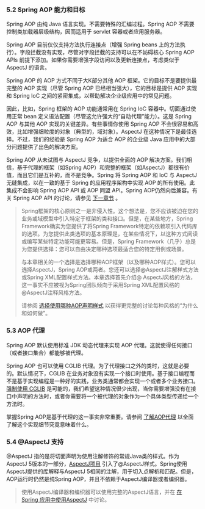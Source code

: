 ### 5.2 Spring AOP 能力和目标

Spring AOP 由纯 Java 语言实现。不需要特殊的汇编过程。Spring AOP 不需要控制类加载器层级结构，因而适用于 servlet 容器或者应用服务器。

Spring AOP 目前仅仅支持方法执行连接点（增强 Spring beans 上的方法执行）。字段拦截没有实现，尽管对字段拦截的支持可以在不妨碍核心 Spring AOP APIs 前提下添加。如果你需要增强字段访问以及更新连接点，考虑类似于 AspectJ 的语言。

Spring AOP 的 AOP 方式不同于大K部分其他 AOP 框架。它的目标不是要提供最完整的 AOP 实现（尽管 Spring AOP 已经相当强大），它的目标是提供 AOP 实现和 Spring IoC 之间的紧密集成，以帮助解决企业级应用中的常见问题。

因此，比如，Spring 框架的 AOP 功能通常用在 Spring IoC 容器中。切面通过使用正常 bean 定义语法配置（尽管这允许强大的“自动代理”能力）。这是 Spring AOP 与其他 AOP 实现的关键差异。有些事情你使用 Spring AOP 不会很容易和高效，比如增强细粒度的对象（典型的，域对象）。AspectJ 在这种情况下是最佳选择。不过，我们的经验是 Spring AOP 为适合 AOP 的企业级 Java 应用中的大部分问题提供了出色的解决方案。

Spring AOP 从未试图与 AspectJ 竞争，以提供全面的 AOP 解决方案。我们相信，基于代理的框架（如Spring AOP）和完整的框架（如AspectJ）都很有价值，而且它们是互补的，而不是竞争。Spring 将 Spring AOP 和 IoC 与 AspectJ 无缝集成，以在一致的基于 Spring 的应用程序架构中实现 AOP 的所有使用。此集成不会影响 Spring AOP API 或 AOP 同盟 API。Spring AOP仍然向后兼容。有关 Spring AOP API 的讨论，请参见 [下一章节](https://docs.spring.io/spring/docs/5.1.8.RELEASE/spring-framework-reference/core.html#aop-api) 。

> Spring框架的核心原则之一是非侵入性。这个想法是，您不应该被迫在您的业务或域模型中引入特定于框架的类和接口。但是，在某些地方，Spring Framework确实为您提供了将Spring Framework特定的依赖项引入代码库的选项。为您提供此类选项的基本原理是，在某些情况下，以这种方式阅读或编写某些特定功能可能更容易。但是，Spring Framework（几乎）总是为您提供选择：您可以自由决定哪种选项最适合您的特定用例或场景。
>
> 与本章相关的一个选择是选择哪种AOP框架（以及哪种AOP样式）。您可以选择AspectJ，Spring AOP或两者。您还可以选择@AspectJ注解样式方法或Spring XML配置样式方法。本章选择首先介绍@ AspectJ风格的方法，这一事实不应被视为Spring团队倾向于采用Spring XML配置风格的@AspectJ注释风格方法。
>
> 请参阅 [选择使用哪种AOP声明样式](https://docs.spring.io/spring/docs/5.1.8.RELEASE/spring-framework-reference/core.html#aop-choosing) 以获得更完整的讨论每种风格的“为什么和如何做”。

### 5.3 AOP 代理

Spring AOP 默认使用标准 JDK 动态代理来实现 AOP 代理。这就使得任何接口（或者接口集合）都能够被代理。

Spring AOP 也可以使用 CGLIB 代理。为了代理接口之外的类时，这就是必要的。默认情况下，CGLIB 在业务对象没有实现一个接口时使用。基于接口编程而不是基于实现编程是一种好的实践，业务类通常都会实现一个或者多个业务接口。 [强制使用 CGLIB](https://docs.spring.io/spring/docs/5.1.8.RELEASE/spring-framework-reference/core.html#aop-proxying) 是可能的，我们希望这种情况很少出现，当你需要增强没有在接口中声明的方法时，或者你需要将一个被代理的对象作为一个具体类型传递给一个方法时。

掌握Spring AOP是基于代理的这一事实非常重要。请参阅 [了解AOP代理](https://docs.spring.io/spring/docs/5.1.8.RELEASE/spring-framework-reference/core.html#aop-understanding-aop-proxies) 以全面了解这个实现细节究竟意味着什么。

### 5.4 @AspectJ 支持

@AspectJ 指的是将切面声明为使用注解修饰的常规Java类的样式。作为AspectJ 5版本的一部分，[AspectJ项目](https://www.eclipse.org/aspectj) 引入了@AspectJ样式。Spring使用AspectJ提供的库解释与AspectJ 5相同的注解，用于切入点解析和匹配。但是，AOP运行时仍然是纯Spring AOP，并且不依赖于AspectJ编译器或者编织器。

> 使用AspectJ编译器和编织器可以使用完整的AspectJ语言，并在 [在 Spring 应用中使用AspectJ](https://docs.spring.io/spring/docs/5.1.8.RELEASE/spring-framework-reference/core.html#aop-using-aspectj) 中讨论。

